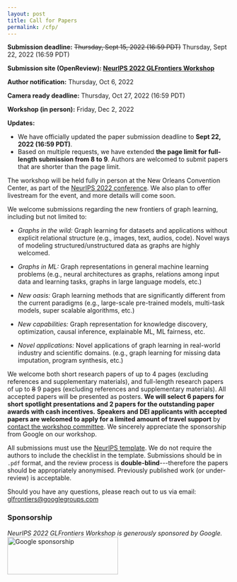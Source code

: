 ```yaml
---
layout: post
title: Call for Papers
permalink: /cfp/
---
```


**Submission deadline:** ~~Thursday, Sept 15, 2022 (16:59 PDT)~~ Thursday, Sept 22, 2022 (16:59 PDT)<br>

**Submission site (OpenReview): [NeurIPS 2022 GLFrontiers Workshop](https://openreview.net/group?id=NeurIPS.cc/2022/Workshop/GLFrontiers)** <br>

**Author notification:** Thursday, Oct 6, 2022

**Camera ready deadline:** Thursday, Oct 27, 2022 (16:59 PDT)

**Workshop (in person):** Friday, Dec 2, 2022<br>

**Updates:** 
- We have officially updated the paper submission deadline to **Sept 22, 2022 (16:59 PDT)**.
- Based on multiple requests, we have extended **the page limit for full-length submission from 8 to 9**. Authors are welcomed to submit papers that are shorter than the page limit.

The workshop will be held fully in person at the New Orleans Convention Center, as part of the [NeurIPS 2022 conference](https://nips.cc/Conferences/2022).
We also plan to offer livestream for the event, and more details will come soon. 

We welcome submissions regarding the new frontiers of graph learning, including but not limited to:
- *Graphs in the wild:* Graph learning for datasets and applications without explicit relational structure (e.g., images, text, audios, code). Novel ways of modeling structured/unstructured data as graphs are highly welcomed.

- *Graphs in ML:* Graph representations in general machine learning problems (e.g., neural architectures as graphs, relations among input data and learning tasks, graphs in large language models, etc.)

- *New oasis:* Graph learning methods that are significantly different from the current paradigms (e.g., large-scale pre-trained models, multi-task models, super scalable algorithms, etc.)

- *New capabilities:* Graph representation for knowledge discovery, optimization, causal inference, explainable ML, ML fairness, etc.

- *Novel applications:* Novel applications of graph learning in real-world industry and scientific domains. (e.g., graph learning for missing data imputation, program synthesis, etc.) 




We welcome both short research papers of up to 4 pages (excluding references and supplementary materials), and full-length research papers of up to ~~8~~ 9 pages (excluding references and supplementary materials). 
All accepted papers will be presented as posters. 
**We will select 6 papers for short spotlight presentations and 2 papers for the outstanding paper awards with cash incentives.**
**Speakers and DEI applicants with accepted papers are welcomed to apply for a limited amount of travel support** by [contact the workshop committee](mailto:glfrontiers@googlegroups.com).
We sincerely appreciate the sponsorship from Google on our workshop.


All submissions must use the [NeurIPS template](https://nips.cc/Conferences/2022/PaperInformation/StyleFiles). We do not require the authors to include the checklist in the template. Submissions should be in `.pdf` format, and the review process is **double-blind**---therefore the papers should be appropriately anonymised. Previously published work (or under-review) is acceptable.

Should you have any questions, please reach out to us via email:<br>
[glfrontiers@googlegroups.com
](mailto:glfrontiers@googlegroups.com)

### Sponsorship
*NeurIPS 2022 GLFrontiers Workshop is generously sponsored by Google.*
<img src="https://github.com/glfrontiers/glfrontiers.github.io/blob/master/images/google.png?raw=true" alt="Google sponsorship" width="250" height="85">
